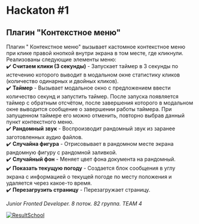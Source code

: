 # Hackaton #1
## Плагин "Контекстное меню"

Плагин " Контекстное меню" вызывает кастомное контекстное меню при клике правой кнопкой внутри экрана в том месте, где кликнули.    
Реализованы следующие элементы меню:    
:heavy_check_mark: __Считаем клики (3 секунды)__ - Запускает таймер в 3 секунды по истечению которого выводит в модальном окне статистику кликов (количество одинарных и двойных кликов).    
:heavy_check_mark: __Таймер__ - Вызывает модальное окно с предложением ввести количество секунд и запустить таймер. После запуска появляется таймер с обратным отсчётом, после завершения которого в модальном окне выводится сообщение о завершении работы таймера. При запущенном таймере его можно отменить, повторно выбрав данный пункт контекстного меню.    
:heavy_check_mark: __Рандомный звук__ - Воспроизводит рандомный звук из заранее заготовленных аудио файлов.    
:heavy_check_mark: __Случайна фигура__ - Отрисовывает в рандомном месте экрана рандомную фигуру с рандомной заливкой.    
:heavy_check_mark: __Случайный фон__ - Меняет цвет фона документа на рандомный.    
:heavy_check_mark: __Показать текущую погоду__ - Создается блок сообщения в углу экрана с информацией о текущей погоде по месту положения и удаляется через какое-то время.    
:heavy_check_mark: __Перезагрузить страницу__ - Перезагружает страницу.

_Junior Fronted Developer. 8 поток. 82 группа. TEAM 4_

[![ResultSchool](https://result.school/_next/static/media/main-logo-black.85858284.svg)](https://result.school/)
